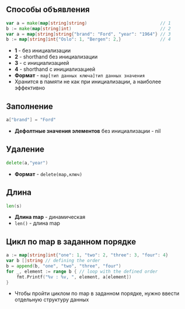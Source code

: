 ## Способы объявления

```go
var a = make(map[string]string)                            // 1
b := make(map[string]int)                                  // 2
var a = map[string]string{"brand": "Ford", "year": "1964"} // 3 
b := map[string]int{"Oslo": 1, "Bergen": 2,}               // 4
```
- **1** - без инициализации
- **2** - shorthand без инициализации
- **3** - с инициализацией
- **4** - shorthand с инициализацией
- **Формат** - `map[тип данных ключа]тип данных значения`
- Хранится в памяти не как при инициализации, а наиболее эффективно

## Заполнение

```go
a["brand"] = "Ford"
```
-  **Дефолтные значения элементов** без инициализации - nil

## Удаление

```go
delete(a,"year")
```
- **Формат** - `delete(map,ключ)`

## Длина
```go
len(s)
```
-  **Длина map** - динамическая
- `len()` - длина map
## Цикл по map в заданном порядке

```go
a := map[string]int{"one": 1, "two": 2, "three": 3, "four": 4} 
var b []string // defining the order 
b = append(b, "one", "two", "three", "four") 
for _, element := range b { // loop with the defined order 
	fmt.Printf("%v : %v, ", element, a[element]) 
}
```
- Чтобы пройти циклом по map в заданном порядке, нужно ввести отдельную структуру данных